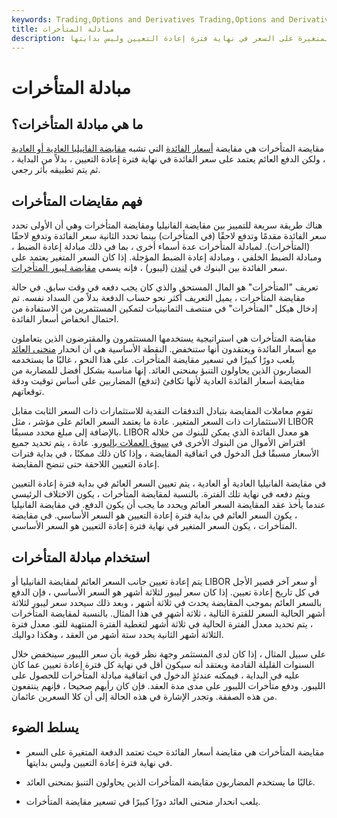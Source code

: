 ```yaml
---
keywords: Trading,Options and Derivatives Trading,Options and Derivatives
title: مبادلة المتأخرات
description: مقايضة المتأخرات هي مقايضة أسعار الفائدة حيث تعتمد الدفعة المتغيرة على السعر في نهاية فترة إعادة التعيين وليس بدايتها.
---
```


# مبادلة المتأخرات
## ما هي مبادلة المتأخرات؟

مقايضة المتأخرات هي مقايضة [أسعار الفائدة](/interestrateswap) التي تشبه [مقايضة الفانيليا العادية أو العادية](/plain-vanilla-swap) ، ولكن الدفع العائم يعتمد على سعر الفائدة في نهاية فترة إعادة التعيين ، بدلاً من البداية ، ثم يتم تطبيقه بأثر رجعي.

## فهم مقايضات المتأخرات

هناك طريقة سريعة للتمييز بين مقايضة الفانيليا ومقايضة المتأخرات وهي أن الأولى تحدد سعر الفائدة مقدمًا وتدفع لاحقًا (في المتأخرات) بينما تحدد الثانية سعر الفائدة وتدفع لاحقًا (المتأخرات). لمبادلة المتأخرات عدة أسماء أخرى ، بما في ذلك مبادلة إعادة الضبط ، ومبادلة الضبط الخلفي ، ومبادلة إعادة الضبط المؤجلة. إذا كان السعر المتغير يعتمد على سعر الفائدة بين البنوك في [لندن](/libor) (ليبور) ، فإنه يسمى [مقايضة ليبور المتأخرات](/libor-in-arrears-swap).

تعريف "المتأخرات" هو المال المستحق والذي كان يجب دفعه في وقت سابق. في حالة مقايضة المتأخرات ، يميل التعريف أكثر نحو حساب الدفعة بدلاً من السداد نفسه. تم إدخال هيكل "المتأخرات" في منتصف الثمانينيات لتمكين المستثمرين من الاستفادة من احتمال انخفاض أسعار الفائدة.

مقايضة المتأخرات هي استراتيجية يستخدمها المستثمرون والمقترضون الذين يتعاملون مع أسعار الفائدة ويعتقدون أنها ستنخفض. النقطة الأساسية هي أن انحدار [منحنى العائد](/yieldcurve) يلعب دورًا كبيرًا في تسعير مقايضة المتأخرات. على هذا النحو ، غالبًا ما يستخدمه المضاربون الذين يحاولون التنبؤ بمنحنى العائد. إنها مناسبة بشكل أفضل للمضاربة من مقايضة أسعار الفائدة العادية لأنها تكافئ (تدفع) المضاربين على أساس توقيت ودقة توقعاتهم.

تقوم معاملات المقايضة بتبادل التدفقات النقدية للاستثمارات ذات السعر الثابت مقابل الاستثمارات ذات السعر المتغير. عادة ما يعتمد السعر العائم على مؤشر ، مثل LIBOR بالإضافة إلى مبلغ محدد مسبقًا. LIBOR هو معدل الفائدة الذي يمكن للبنوك من خلاله اقتراض الأموال من البنوك الأخرى في [سوق العملات باليورو](/eurocurrencymarket). عادة ، يتم تحديد جميع الأسعار مسبقًا قبل الدخول في اتفاقية المقايضة ، وإذا كان ذلك ممكنًا ، في بداية فترات إعادة التعيين اللاحقة حتى تنضج المقايضة.

في مقايضة الفانيليا العادية أو العادية ، يتم تعيين السعر العائم في بداية فترة إعادة التعيين ويتم دفعه في نهاية تلك الفترة. بالنسبة لمقايضة المتأخرات ، يكون الاختلاف الرئيسي عندما يأخذ عقد المقايضة السعر العائم ويحدد ما يجب أن يكون الدفع. في مقايضة الفانيليا ، يكون السعر العائم في بداية فترة إعادة التعيين هو السعر الأساسي. في مقايضة المتأخرات ، يكون السعر المتغير في نهاية فترة إعادة التعيين هو السعر الأساسي.

## استخدام مبادلة المتأخرات

يتم إعادة تعيين جانب السعر العائم لمقايضة الفانيليا أو LIBOR أو سعر آخر قصير الأجل في كل تاريخ إعادة تعيين. إذا كان سعر ليبور لثلاثة أشهر هو السعر الأساسي ، فإن الدفع بالسعر العائم بموجب المقايضة يحدث في ثلاثة أشهر ، وبعد ذلك سيحدد سعر ليبور لثلاثة أشهر الحالية السعر للفترة التالية ، ثلاثة أشهر في هذا المثال. بالنسبة لمقايضة المتأخرات ، يتم تحديد معدل الفترة الحالية في ثلاثة أشهر لتغطية الفترة المنتهية للتو. معدل فترة الثلاثة أشهر الثانية يحدد ستة أشهر من العقد ، وهكذا دواليك.

على سبيل المثال ، إذا كان لدى المستثمر وجهة نظر قوية بأن سعر الليبور سينخفض خلال السنوات القليلة القادمة ويعتقد أنه سيكون أقل في نهاية كل فترة إعادة تعيين عما كان عليه في البداية ، فيمكنه عندئذٍ الدخول في اتفاقية مبادلة المتأخرات للحصول على الليبور. ودفع متأخرات الليبور على مدى مدة العقد. فإن كان رأيهم صحيحا ، فإنهم ينتفعون من هذه الصفقة. وتجدر الإشارة في هذه الحالة إلى أن كلا السعرين عائمان.

## يسلط الضوء

- مقايضة المتأخرات هي مقايضة أسعار الفائدة حيث تعتمد الدفعة المتغيرة على السعر في نهاية فترة إعادة التعيين وليس بدايتها.

- غالبًا ما يستخدم المضاربون مقايضة المتأخرات الذين يحاولون التنبؤ بمنحنى العائد.

- يلعب انحدار منحنى العائد دورًا كبيرًا في تسعير مقايضة المتأخرات.

